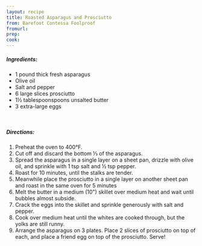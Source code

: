 ```yaml
---
layout: recipe
title: Roasted Asparagus and Prosciutto
from: Barefoot Contessa Foolproof
fromurl: 
prep: 
cook: 
---
```


##### Ingredients:

* 1 pound thick fresh asparagus
* Olive oil
* Salt and pepper
* 6 large slices prosciutto
* 1½ tablespoonspoons unsalted butter
* 3 extra-large eggs

<br>

##### Directions:

1. Preheat the oven to 400°F.
2. Cut off and discard the bottom ⅓ of the asparagus. 
3. Spread the asparagus in a single layer on a sheet pan, drizzle with olive oil, and sprinkle with 1 tsp salt and ½ tsp pepper. 
4. Roast for 10 minutes, until the stalks are tender.
5. Meanwhile place the prosciutto in a single layer on another sheet pan and roast in the same oven for 5 minutes
6. Melt the butter in a medium (10") skillet over medium heat and wait until bubbles almost subside. 
7. Crack the eggs into the skillet and sprinkle generously with salt and pepper.
8. Cook over medium heat until the whites are cooked through, but the yolks are still runny.
9. Arrange the asparagus on 3 plates. Place 2 slices of prosciutto on top of each, and place a friend egg on top of the prosciutto. Serve!
